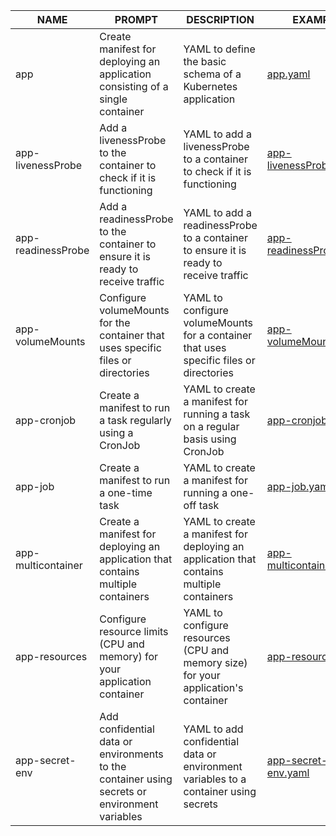 
| NAME                   | PROMPT                                    | DESCRIPTION                                                               | EXAMPLE      |
|------------------------|-------------------------------------------|---------------------------------------------------------------------------|--------------|
| app               | Create manifest for deploying an application consisting of a single container              | YAML to define the basic schema of a Kubernetes application              | [app.yaml](yaml/app.yaml)|
| app-livenessProbe | Add a livenessProbe to the container to check if it is functioning                    | YAML to add a livenessProbe to a container to check if it is functioning  |[app-livenessProbe.yaml](yaml/app-livenessProbe.yaml)|
| app-readinessProbe|  Add a readinessProbe to the container to ensure it is ready to receive traffic                    | YAML to add a readinessProbe to a container to ensure it is ready to receive traffic |[app-readinessProbe.yaml](yaml/app-readinessProbe.yamll)|
| app-volumeMounts  | Configure volumeMounts for the container that uses specific files or directories                  | YAML to configure volumeMounts for a container that uses specific files or directories |[app-volumeMounts.yaml](yaml/app-volumeMounts.yaml)|
| app-cronjob      | Create a manifest to run a task regularly using a CronJob                           | YAML to create a manifest for running a task on a regular basis using CronJob |[app-cronjob.yaml](yaml/app-cronjob.yaml)|
| app-job           | Create a manifest to run a one-time task                             | YAML to create a manifest for running a one-off task                      |[app-job.yaml ](yaml/app-job.yaml)|
| app-multicontainer| Create a manifest for deploying an application that contains multiple containers      | YAML to create a manifest for deploying an application that contains multiple containers |[app-multicontainer.yaml](yaml/app-multicontainer.yaml)|
| app-resources     | Configure resource limits (CPU and memory) for your application container             | YAML to configure resources (CPU and memory size) for your application's container |[app-resources.yaml](yaml/app-resources.yaml)|
| app-secret-env    | Add confidential data or environments to the container using secrets or environment variables     | YAML to add confidential data or environment variables to a container using secrets |[app-secret-env.yaml](yaml/app-secret-env.yaml)|



